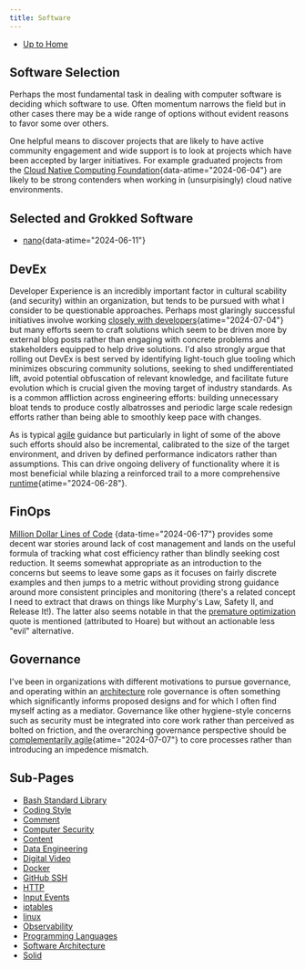 ```yaml
---
title: Software
---
```


- [Up to Home](./)

## Software Selection

Perhaps the most fundamental task in dealing with computer software is deciding
which software to use. Often momentum narrows the field but in other
cases there may be a wide range of options without evident reasons to
favor some over others.

One helpful means to discover projects that are likely to have active community
engagement and wide support is to look at projects which have been accepted by
larger initiatives. For example graduated projects from the
[Cloud Native Computing Foundation](https://www.cncf.io/ "Cloud Native Computing Foundation"){data-atime="2024-06-04"}
are likely to be strong contenders when working in (unsurpisingly) cloud native environments.

## Selected and Grokked Software

- [nano](https://git.savannah.gnu.org/cgit/nano.git/log/ "nano.git - GNU nano"){data-atime="2024-06-11"}

## DevEx

Developer Experience is an incredibly important factor in cultural scability (and security) within an organization,
but tends to be pursued with what I consider to be questionable approaches. Perhaps most glaringly
successful initiatives involve working
[closely with developers](https://www.infoq.com/articles/virtual-panel-developer-experience-platform-engineering
"Delivering Great Developer Experiences with Platform Engineering - InfoQ"){atime="2024-07-04"}
but many efforts seem to craft solutions which seem to be driven more by external blog posts rather
than engaging with concrete problems and stakeholders equipped to help drive solutions. I'd also
strongly argue that rolling out DevEx is best served by identifying light-touch glue tooling which
minimizes obscuring community solutions, seeking to shed undifferentiated lift, avoid potential obfuscation
of relevant knowledge, and facilitate future evolution which is crucial given the moving target of
industry standards. As is a common affliction across engineering efforts: building unnecessary bloat tends to produce
costly albatrosses and periodic large scale redesign efforts rather than being able to smoothly keep pace
with changes.

As is typical [agile](agile) guidance but particularly in light of some of the above such efforts
should also be incremental, calibrated to the size of the target environment, and driven by
defined performance indicators rather than assumptions. This can drive ongoing delivery of
functionality where it is most beneficial while blazing a reinforced trail
to a more comprehensive
[runtime](https://www.infoq.com/articles/platform-runtime-engineering/ "Platform as a Runtime - the Next Step in Platform Engineering - InfoQ"){atime="2024-06-28"}.

## FinOps

[Million Dollar Lines of Code](https://www.infoq.com/articles/cost-optimization-engineering-perspective/
"Million Dollar Lines of Code - an Engineering Perspective on Cloud Cost Optimization - InfoQ")
{data-time="2024-06-17"} provides some decent war stories around
lack of cost management and lands on the useful formula of tracking what cost efficiency rather than
blindly seeking cost reduction. It seems somewhat appropriate as an introduction to the concerns but
seems to leave some gaps as it focuses on fairly discrete examples and then jumps to a metric
without providing strong guidance around more consistent principles and monitoring (there's a
related concept I need to extract that draws on things like Murphy's Law, Safety II, and Release It!).
The latter also seems notable in that the [premature optimization](premature_optimization)
quote is mentioned (attributed to Hoare) but without an actionable less "evil" alternative.</p>

## Governance

I've been in organizations with different motivations to pursue governance, and operating within
an [architecture](software_architecture) role governance is often something which significantly
informs proposed designs and for which I often find myself acting as a mediator.
Governance like other hygiene-style concerns such as security must be
integrated into core work rather than perceived as bolted on friction, and the overarching
governance perspective should be
[complementarily agile](https://www.infoq.com/podcasts/governance-for-reducing-complexity/ "Governance for Reducing Complexity - InfoQ"){atime="2024-07-07"}
to core processes rather than introducing an impedence mismatch.

## Sub-Pages

- [Bash Standard Library](bash_std)
- [Coding Style](coding_style)
- [Comment](comment)
- [Computer Security](computer_security)
- [Content](content)
- [Data Engineering](data_engineering)
- [Digital Video](digital_video)
- [Docker](docker)
- [GitHub SSH](github_ssh)
- [HTTP](http)
- [Input Events](input_events)
- [iptables](iptables)
- [linux](linux)
- [Observability](observability)
- [Programming Languages](programming_languages)
- [Software Architecture](software_architecture)
- [Solid](solid)
